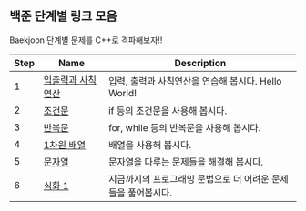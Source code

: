 ## 백준 단계별 링크 모음

Baekjoon 단계별 문제를 C++로 격파해보자!!

|Step |Name                                        | Description                                           |
|-|------------------------------------------- | ----------------------------------------------------- |
|1|[입출력과 사칙연산][step1] | 입력, 출력과 사칙연산을 연습해 봅시다. Hello World! |
|2|[조건문][step2] | if 등의 조건문을 사용해 봅시다. |
|3|[반복문][step3] | for, while 등의 반복문을 사용해 봅시다. |
|4|[1차원 배열][step4] | 배열을 사용해 봅시다. |
|5|[문자열][step5] | 문자열을 다루는 문제들을 해결해 봅시다. |
|6|[심화 1][step6] | 지금까지의 프로그래밍 문법으로 더 어려운 문제들을 풀어봅시다. |


[step1]: https://www.acmicpc.net/step/1
[step2]: https://www.acmicpc.net/step/4
[step3]: https://www.acmicpc.net/step/3
[step4]: https://www.acmicpc.net/step/6
[step5]: https://www.acmicpc.net/step/7
[step6]: https://www.acmicpc.net/step/52